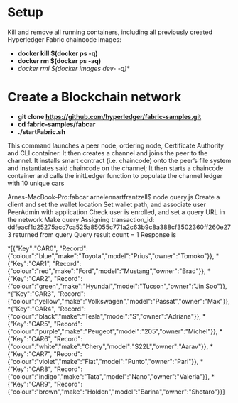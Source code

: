 # Setup

Kill and remove all running containers, including all previously created Hyperledger Fabric chaincode images:
* **docker kill $(docker ps -q)**
* **docker rm $(docker ps -aq)**
* **docker rmi $(docker images dev-* -q)**

# Create a Blockchain network
* **git clone https://github.com/hyperledger/fabric-samples.git**
* **cd fabric-samples/fabcar**
* **./startFabric.sh**

This command launches a peer node, ordering node, Certificate Authority and CLI container. It then 
creates a channel and joins the peer to the channel.
It installs smart contract (i.e. chaincode) onto the peer’s file system and instantiates said chaincode on the channel; It then starts a chaincode container and calls the initLedger function to populate the channel ledger with 10 unique cars

Arnes-MacBook-Pro:fabcar arnelennartfrantzell$ node query.js
Create a client and set the wallet location
Set wallet path, and associate user  PeerAdmin  with application
Check user is enrolled, and set a query URL in the network
Make query
Assigning transaction_id:  ddfeacf1d25275acc7ca525a85055c771a2c63b9c8a388cf3502360ff260e273
returned from query
Query result count =  1
Response is  

*[{"Key":"CAR0", "Record":{"colour":"blue","make":"Toyota","model":"Prius","owner":"Tomoko"}},
*{"Key":"CAR1", "Record":{"colour":"red","make":"Ford","model":"Mustang","owner":"Brad"}},
*{"Key":"CAR2", "Record": {"colour":"green","make":"Hyundai","model":"Tucson","owner":"Jin Soo"}},
*{"Key":"CAR3", "Record": {"colour":"yellow","make":"Volkswagen","model":"Passat","owner":"Max"}},
*{"Key":"CAR4", "Record":{"colour":"black","make":"Tesla","model":"S","owner":"Adriana"}},
*{"Key":"CAR5", "Record":{"colour":"purple","make":"Peugeot","model":"205","owner":"Michel"}},
*{"Key":"CAR6", "Record":{"colour":"white","make":"Chery","model":"S22L","owner":"Aarav"}},
*{"Key":"CAR7", "Record":{"colour":"violet","make":"Fiat","model":"Punto","owner":"Pari"}},
*{"Key":"CAR8", "Record":{"colour":"indigo","make":"Tata","model":"Nano","owner":"Valeria"}},
*{"Key":"CAR9", "Record":{"colour":"brown","make":"Holden","model":"Barina","owner":"Shotaro"}}]
